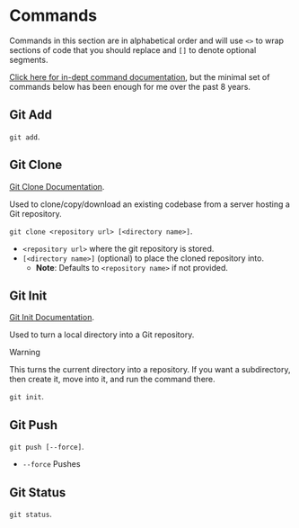 # Commands

Commands in this section are in alphabetical order and will use `<>` to wrap sections of code that you should replace and `[]` to denote optional segments.

[Click here for in-dept command documentation](https://git-scm.com/docs/git#_git_commands), but the minimal set of commands below has been enough for me over the past 8 years.

## Git Add

`git add`.

## Git Clone

[Git Clone Documentation](https://git-scm.com/docs/git-clone).

Used to clone/copy/download an existing codebase from a server hosting a Git repository.

`git clone <repository url> [<directory name>]`.
- `<repository url>` where the git repository is stored.
- `[<directory name>]` (optional) to place the cloned repository into.
    - **Note**: Defaults to `<repository name>` if not provided.

## Git Init

[Git Init Documentation](https://git-scm.com/docs/git-init).

Used to turn a local directory into a Git repository.

> [!WARNING]
> This turns the current directory into a repository. If you want a subdirectory, then create it, move into it, and run the command there.

`git init`.

## Git Push

`git push [--force]`.
- `--force` Pushes

## Git Status

`git status`.
